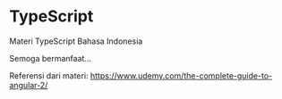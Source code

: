 # TypeScript

Materi TypeScript Bahasa Indonesia

Semoga bermanfaat...

Referensi dari materi: https://www.udemy.com/the-complete-guide-to-angular-2/
